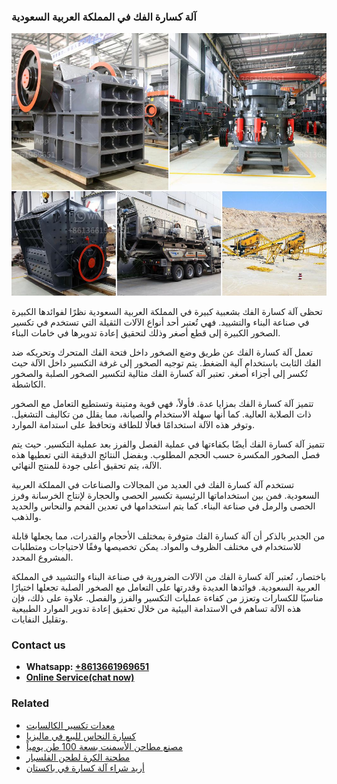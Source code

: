 <h3>آلة كسارة الفك في المملكة العربية السعودية</h3><img src='1701746393.jpg' alt=''><p>تحظى آلة كسارة الفك بشعبية كبيرة في المملكة العربية السعودية نظرًا لفوائدها الكبيرة في صناعة البناء والتشييد. فهي تُعتبر أحد أنواع الآلات الثقيلة التي تستخدم في تكسير الصخور الكبيرة إلى قطع أصغر وذلك لتحقيق إعادة تدويرها في خامات البناء.</p><p>تعمل آلة كسارة الفك عن طريق وضع الصخور داخل فتحة الفك المتحرك وتحريكه ضد الفك الثابت باستخدام آلية الضغط. يتم توجيه الصخور إلى غرفة التكسير داخل الآلة حيث تُكسر إلى أجزاء أصغر. تعتبر آلة كسارة الفك مثالية لتكسير الصخور الصلبة والصخور الكاشطة.</p><p>تتميز آلة كسارة الفك بمزايا عدة. فأولاً، فهي قوية ومتينة وتستطيع التعامل مع الصخور ذات الصلابة العالية. كما أنها سهلة الاستخدام والصيانة، مما يقلل من تكاليف التشغيل. وتوفر هذه الآلة استخدامًا فعالًا للطاقة وتحافظ على استدامة الموارد.</p><p>تتميز آلة كسارة الفك أيضًا بكفاءتها في عملية الفصل والفرز بعد عملية التكسير. حيث يتم فصل الصخور المكسرة حسب الحجم المطلوب. وبفضل النتائج الدقيقة التي تعطيها هذه الآلة، يتم تحقيق أعلى جودة للمنتج النهائي.</p><p>تستخدم آلة كسارة الفك في العديد من المجالات والصناعات في المملكة العربية السعودية. فمن بين استخداماتها الرئيسية تكسير الحصى والحجارة لإنتاج الخرسانة وفرز الحصى والرمل في صناعة البناء. كما يتم استخدامها في تعدين الفحم والنحاس والحديد والذهب.</p><p>من الجدير بالذكر أن آلة كسارة الفك متوفرة بمختلف الأحجام والقدرات، مما يجعلها قابلة للاستخدام في مختلف الظروف والمواد. يمكن تخصيصها وفقًا لاحتياجات ومتطلبات المشروع المحدد.</p><p>باختصار، تُعتبر آلة كسارة الفك من الآلات الضرورية في صناعة البناء والتشييد في المملكة العربية السعودية. فوائدها العديدة وقدرتها على التعامل مع الصخور الصلبة تجعلها اختيارًا مناسبًا للكسارات وتعزز من كفاءة عمليات التكسير والفرز والفصل. علاوة على ذلك، فإن هذه الآلة تساهم في الاستدامة البيئية من خلال تحقيق إعادة تدوير الموارد الطبيعية وتقليل النفايات.</p><h3>Contact us</h3><ul><li><strong>Whatsapp:&nbsp;<a href="https://wa.me/8613661969651">+8613661969651</a></strong></li><li><a href="https://swt.shibang-china.com/?git&amp;zhl&amp;آلة كسارة الفك في المملكة العربية السعودية"><strong>Online Service(chat now)</strong></a></li></ul><h3>Related</h3><ul><li><a href='معدات تكسير الكالسايت.md'>معدات تكسير الكالسايت</a></li><li><a href='كسارة النحاس للبيع في ماليزيا.md'>كسارة النحاس للبيع في ماليزيا</a></li><li><a href='مصنع مطاحن الأسمنت بسعة 100 طن يومياً.md'>مصنع مطاحن الأسمنت بسعة 100 طن يومياً</a></li><li><a href='مطحنة الكرة لطحن الفلسبار.md'>مطحنة الكرة لطحن الفلسبار</a></li><li><a href='أريد شراء آلة كسارة في باكستان.md'>أريد شراء آلة كسارة في باكستان</a></li></ul>